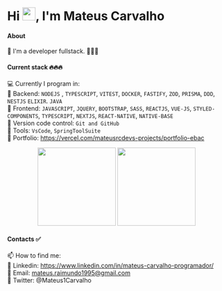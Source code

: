 
<h1 align="left">Hi <img src="https://raw.githubusercontent.com/kaueMarques/kaueMarques/master/hi.gif" height="30px">, I'm Mateus Carvalho</h1>
<p align="left">

#### About
📌 I'm a developer fullstack. 🚀🚀🚀

#### Current stack 🔥🔥🔥
💻 Currently I program in: </br>
📌 Backend: `NODEJS` , `TYPESCRIPT`, `VITEST`, `DOCKER`, `FASTIFY`, `ZOD`, `PRISMA`, `DDD`, `NESTJS` `ELIXIR`. `JAVA`</br>
📌 Frontend: `JAVASCRIPT`, `JQUERY`, `BOOTSTRAP`, `SASS`, `REACTJS`, `VUE-JS`, `STYLED-COMPONENTS`, `TYPESCRIPT`, `NEXTJS`, `REACT-NATIVE`, `NATIVE-BASE` </br>
📌 Version code control: `Git and GitHub` </br>
📌 Tools: `VsCode`, `SpringToolSuite` </br>
📌 Portfolio: https://vercel.com/mateusrcdevs-projects/portfolio-ebac </br> 

<div align="center">
  <img height="180em" src="https://github-readme-stats.vercel.app/api?username=mateusrc-dev&show_icons=true&theme=dracula&include_all_commits=true&count_private=true"/>
  <img height="180em" src="https://github-readme-stats.vercel.app/api/top-langs/?username=mateusrc-dev&layout=compact&langs_count=7&theme=dracula"/>
</div>

#### Contacts ✅
📫 How to find me: </br>
📌 Linkedin: https://www.linkedin.com/in/mateus-carvalho-programador/ </br>
📌 Email: mateus.raimundo1995@gmail.com </br>
📌 Twitter: @Mateus1Carvalho


